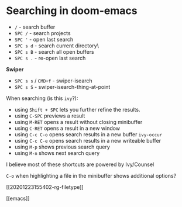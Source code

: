 # Searching in doom-emacs

- `/` - search buffer
- `SPC /` - search projects
- `SPC '` - open last search
- `SPC s d` - search current directory\
- `SPC s B` - search all open buffers
- `SPC s .` - re-open last search

**Swiper**
- `SPC s s` /  `CMD+f` - swiper-isearch
- `SPC s S` - swiper-isearch-thing-at-point

When searching (is this `ivy`?):
- using `Shift + SPC` lets you further refine the results.
- using `C-SPC` previews a result
- using `M-RET` opens a result without closing minibuffer
- using `C-RET` opens a result in a new window
- using `C-c C-o` opens search results in a new buffer `ivy-occur`
- using `C-c C-e` opens search results in a new writeable buffer
- using `M-p` shows previous search query
- using `M-n` shows next search query


I believe most of these shortcuts are powered by Ivy/Counsel

`C-o` when highlighting a file in the minibuffer shows additional options?

[[20201223155402-rg-filetype]]

[[emacs]]